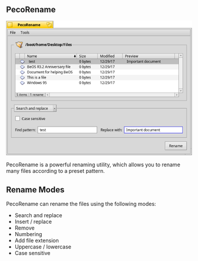 PecoRename
------------

![PecoRename screenshot](PecoRenameCompiled.png "PecoRename")

PecoRename is a powerful renaming utility, which allows you to rename many files according to a preset pattern. 

Rename Modes
------------

PecoRename can rename the files using the following modes:
* Search and replace
* Insert / replace
* Remove
* Numbering
* Add file extension
* Uppercase / lowercase
* Case sensitive
